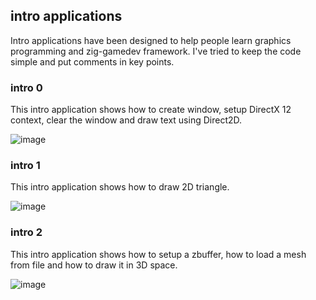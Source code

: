 ## intro applications

Intro applications have been designed to help people learn graphics programming and zig-gamedev framework. I've tried to keep the code simple and put comments in key points.

### intro 0

This intro application shows how to create window, setup DirectX 12 context, clear the window and draw text using Direct2D.

![image](screenshot0.png)

### intro 1

This intro application shows how to draw 2D triangle.

![image](screenshot1.png)

### intro 2

This intro application shows how to setup a zbuffer, how to load a mesh from file and how to draw it in 3D space.

![image](screenshot2.png)
